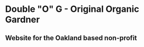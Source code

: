Double "O" G - Original Organic Gardner
=======================================

Website for the Oakland based non-profit
-----------------------------------------
